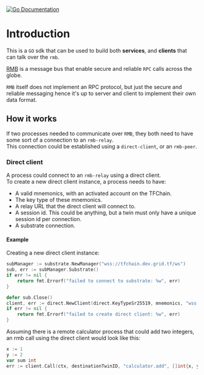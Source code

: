 [![Go Documentation](https://godocs.io/github.com/threefoldtech/tfgrid-sdk-go/rmb-sdk-go?status.svg)](https://godocs.io/github.com/threefoldtech/tfgrid-sdk-go/rmb-sdk-go)

# Introduction

This is a `GO` sdk that can be used to build both **services**, and **clients**
that can talk over the `rmb`.

[RMB](https://github.com/threefoldtech/rmb-rs) is a message bus that enable secure
and reliable `RPC` calls across the globe.

`RMB` itself does not implement an RPC protocol, but just the secure and reliable messaging
hence it's up to server and client to implement their own data format.

## How it works

If two processes needed to communicate over `RMB`, they both need to have some sort of a connection to an `rmb-relay`.\
This connection could be established using a `direct-client`, or an `rmb-peer`.

### Direct client

A process could connect to an `rmb-relay` using a direct client.\
To create a new direct client instance, a process needs to have:

- A valid mnemonics, with an activated account on the TFChain.
- The key type of these mnemonics.
- A relay URL that the direct client will connect to.
- A session id. This could be anything, but a twin must only have a unique session id per connection.
- A substrate connection.

#### **Example**

Creating a new direct client instance:

```Go
subManager := substrate.NewManager("wss://tfchain.dev.grid.tf/ws")
sub, err := subManager.Substrate()
if err != nil {
    return fmt.Errorf("failed to connect to substrate: %w", err)
}

defer sub.Close()
client, err := direct.NewClient(direct.KeyTypeSr25519, mnemonics, "wss://relay.dev.grid.tf", "test-client", sub)
if err != nil {
    return fmt.Errorf("failed to create direct client: %w", err)
}
```

Assuming there is a remote calculator process that could add two integers, an rmb call using the direct client would look like this:

```Go
x := 1
y := 2
var sum int
err := client.Call(ctx, destinationTwinID, "calculator.add", []int{x, y}, &sum)
```
